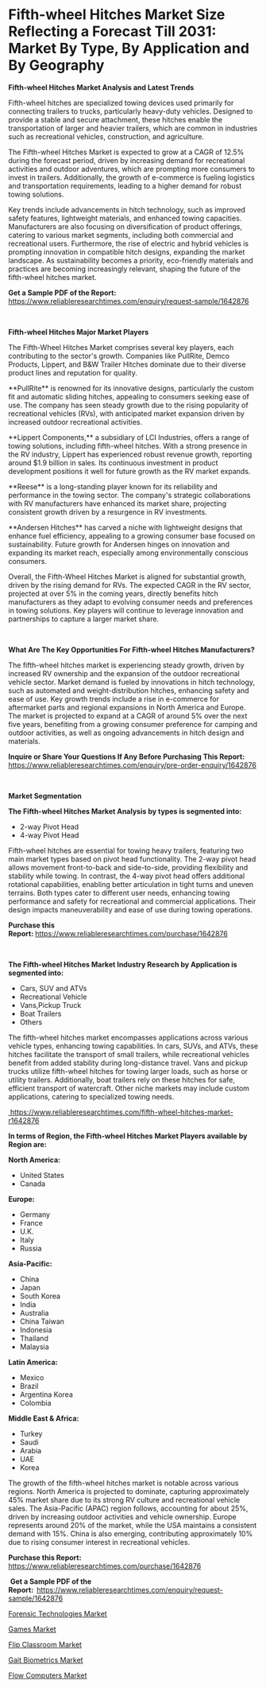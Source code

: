 <p><h1>Fifth-wheel Hitches Market Size Reflecting a Forecast Till 2031: Market By Type, By Application and By Geography</h1></p><p><strong>Fifth-wheel Hitches Market Analysis and Latest Trends</strong></p>
<p><p>Fifth-wheel hitches are specialized towing devices used primarily for connecting trailers to trucks, particularly heavy-duty vehicles. Designed to provide a stable and secure attachment, these hitches enable the transportation of larger and heavier trailers, which are common in industries such as recreational vehicles, construction, and agriculture.</p><p>The Fifth-wheel Hitches Market is expected to grow at a CAGR of 12.5% during the forecast period, driven by increasing demand for recreational activities and outdoor adventures, which are prompting more consumers to invest in trailers. Additionally, the growth of e-commerce is fueling logistics and transportation requirements, leading to a higher demand for robust towing solutions. </p><p>Key trends include advancements in hitch technology, such as improved safety features, lightweight materials, and enhanced towing capacities. Manufacturers are also focusing on diversification of product offerings, catering to various market segments, including both commercial and recreational users. Furthermore, the rise of electric and hybrid vehicles is prompting innovation in compatible hitch designs, expanding the market landscape. As sustainability becomes a priority, eco-friendly materials and practices are becoming increasingly relevant, shaping the future of the fifth-wheel hitches market.</p></p>
<p><strong>Get a Sample PDF of the Report:&nbsp;</strong> <a href="https://www.reliableresearchtimes.com/enquiry/request-sample/1642876?utm_campaign=1776&utm_medium=2&utm_source=Github&utm_content=ia&utm_term=23102024&utm_id=fifth-wheel-hitches">https://www.reliableresearchtimes.com/enquiry/request-sample/1642876</a></p>
<p>&nbsp;</p>
<p><strong>Fifth-wheel Hitches Major Market Players</strong></p>
<p><p>The Fifth-Wheel Hitches Market comprises several key players, each contributing to the sector's growth. Companies like PullRite, Demco Products, Lippert, and B&W Trailer Hitches dominate due to their diverse product lines and reputation for quality.</p><p>**PullRite** is renowned for its innovative designs, particularly the custom fit and automatic sliding hitches, appealing to consumers seeking ease of use. The company has seen steady growth due to the rising popularity of recreational vehicles (RVs), with anticipated market expansion driven by increased outdoor recreational activities.</p><p>**Lippert Components,** a subsidiary of LCI Industries, offers a range of towing solutions, including fifth-wheel hitches. With a strong presence in the RV industry, Lippert has experienced robust revenue growth, reporting around $1.9 billion in sales. Its continuous investment in product development positions it well for future growth as the RV market expands.</p><p>**Reese** is a long-standing player known for its reliability and performance in the towing sector. The company's strategic collaborations with RV manufacturers have enhanced its market share, projecting consistent growth driven by a resurgence in RV investments.</p><p>**Andersen Hitches** has carved a niche with lightweight designs that enhance fuel efficiency, appealing to a growing consumer base focused on sustainability. Future growth for Andersen hinges on innovation and expanding its market reach, especially among environmentally conscious consumers.</p><p>Overall, the Fifth-Wheel Hitches Market is aligned for substantial growth, driven by the rising demand for RVs. The expected CAGR in the RV sector, projected at over 5% in the coming years, directly benefits hitch manufacturers as they adapt to evolving consumer needs and preferences in towing solutions. Key players will continue to leverage innovation and partnerships to capture a larger market share.</p></p>
<p>&nbsp;</p>
<p><strong>What Are The Key Opportunities For Fifth-wheel Hitches Manufacturers?</strong></p>
<p><p>The fifth-wheel hitches market is experiencing steady growth, driven by increased RV ownership and the expansion of the outdoor recreational vehicle sector. Market demand is fueled by innovations in hitch technology, such as automated and weight-distribution hitches, enhancing safety and ease of use. Key growth trends include a rise in e-commerce for aftermarket parts and regional expansions in North America and Europe. The market is projected to expand at a CAGR of around 5% over the next five years, benefiting from a growing consumer preference for camping and outdoor activities, as well as ongoing advancements in hitch design and materials.</p></p>
<p><strong>Inquire or Share Your Questions If Any Before Purchasing This Report:</strong> <a href="https://www.reliableresearchtimes.com/enquiry/pre-order-enquiry/1642876?utm_campaign=1776&utm_medium=2&utm_source=Github&utm_content=ia&utm_term=23102024&utm_id=fifth-wheel-hitches">https://www.reliableresearchtimes.com/enquiry/pre-order-enquiry/1642876</a></p>
<p>&nbsp;</p>
<p><strong>Market Segmentation</strong></p>
<p><strong>The Fifth-wheel Hitches Market Analysis by types is segmented into:</strong></p>
<p><ul><li>2-way Pivot Head</li><li>4-way Pivot Head</li></ul></p>
<p><p>Fifth-wheel hitches are essential for towing heavy trailers, featuring two main market types based on pivot head functionality. The 2-way pivot head allows movement front-to-back and side-to-side, providing flexibility and stability while towing. In contrast, the 4-way pivot head offers additional rotational capabilities, enabling better articulation in tight turns and uneven terrains. Both types cater to different user needs, enhancing towing performance and safety for recreational and commercial applications. Their design impacts maneuverability and ease of use during towing operations.</p></p>
<p><strong>Purchase this Report:&nbsp;</strong><a href="https://www.reliableresearchtimes.com/purchase/1642876?utm_campaign=1776&utm_medium=2&utm_source=Github&utm_content=ia&utm_term=23102024&utm_id=fifth-wheel-hitches">https://www.reliableresearchtimes.com/purchase/1642876</a></p>
<p>&nbsp;</p>
<p><strong>The Fifth-wheel Hitches Market Industry Research by Application is segmented into:</strong></p>
<p><ul><li>Cars, SUV and ATVs</li><li>Recreational Vehicle</li><li>Vans,Pickup Truck</li><li>Boat Trailers</li><li>Others</li></ul></p>
<p><p>The fifth-wheel hitches market encompasses applications across various vehicle types, enhancing towing capabilities. In cars, SUVs, and ATVs, these hitches facilitate the transport of small trailers, while recreational vehicles benefit from added stability during long-distance travel. Vans and pickup trucks utilize fifth-wheel hitches for towing larger loads, such as horse or utility trailers. Additionally, boat trailers rely on these hitches for safe, efficient transport of watercraft. Other niche markets may include custom applications, catering to specialized towing needs.</p></p>
<p><a href="https://www.reliableresearchtimes.com/fifth-wheel-hitches-market-r1642876?utm_campaign=1776&utm_medium=2&utm_source=Github&utm_content=ia&utm_term=23102024&utm_id=fifth-wheel-hitches">&nbsp;https://www.reliableresearchtimes.com/fifth-wheel-hitches-market-r1642876</a></p>
<p><strong>In terms of Region, the Fifth-wheel Hitches Market Players available by Region are:</strong></p>
<p>
    <p> <strong> North America: </strong>
        <ul>
            <li>United States</li>
            <li>Canada</li>
        </ul>
        </p> 
    <p> <strong> Europe: </strong>
        <ul>
            <li>Germany</li>
            <li>France</li>
            <li>U.K.</li>
            <li>Italy</li>
            <li>Russia</li>
        </ul>
        </p> 
    <p> <strong> Asia-Pacific: </strong>
        <ul>
            <li>China</li>
            <li>Japan</li>
            <li>South Korea</li>
            <li>India</li>
            <li>Australia</li>
            <li>China Taiwan</li>
            <li>Indonesia</li>
            <li>Thailand</li>
            <li>Malaysia</li>
        </ul>
        </p> 
    <p> <strong> Latin America: </strong>
        <ul>
            <li>Mexico</li>
            <li>Brazil</li>
            <li>Argentina Korea</li>
            <li>Colombia</li>
        </ul>
        </p> 
    <p> <strong> Middle East & Africa: </strong>
        <ul>
            <li>Turkey</li>
            <li>Saudi</li>
            <li>Arabia</li>
            <li>UAE</li>
            <li>Korea</li>
        </ul>
    </p>
    </p>
<p><p>The growth of the fifth-wheel hitches market is notable across various regions. North America is projected to dominate, capturing approximately 45% market share due to its strong RV culture and recreational vehicle sales. The Asia-Pacific (APAC) region follows, accounting for about 25%, driven by increasing outdoor activities and vehicle ownership. Europe represents around 20% of the market, while the USA maintains a consistent demand with 15%. China is also emerging, contributing approximately 10% due to rising consumer interest in recreational vehicles.</p></p>
<p><strong>Purchase this Report: </strong><a href="https://www.reliableresearchtimes.com/purchase/1642876?utm_campaign=1776&utm_medium=2&utm_source=Github&utm_content=ia&utm_term=23102024&utm_id=fifth-wheel-hitches">https://www.reliableresearchtimes.com/purchase/1642876</a></p>
<p>&nbsp;<strong>Get a Sample PDF of the Report:&nbsp;&nbsp;</strong><a href="https://www.reliableresearchtimes.com/enquiry/request-sample/1642876?utm_campaign=1776&utm_medium=2&utm_source=Github&utm_content=ia&utm_term=23102024&utm_id=fifth-wheel-hitches">https://www.reliableresearchtimes.com/enquiry/request-sample/1642876</a></p>
<p><strong></strong></p>
<p><p><a href="https://www.linkedin.com/pulse/future-trends-global-forensic-technologies-market-insights-yxdbe?utm_campaign=1776&utm_medium=2&utm_source=Github&utm_content=ia&utm_term=23102024&utm_id=fifth-wheel-hitches">Forensic Technologies Market</a></p><p><a href="https://www.linkedin.com/pulse/global-games-52-cagr-forecast-2024-2031-marq-intel-mm7ie?utm_campaign=1776&utm_medium=2&utm_source=Github&utm_content=ia&utm_term=23102024&utm_id=fifth-wheel-hitches">Games Market</a></p><p><a href="https://www.linkedin.com/pulse/flip-classroom-market-maturity-analysis-regional-disparities-a7zxe?utm_campaign=1776&utm_medium=2&utm_source=Github&utm_content=ia&utm_term=23102024&utm_id=fifth-wheel-hitches">Flip Classroom Market</a></p><p><a href="https://www.linkedin.com/pulse/gait-biometrics-market-industry-trends-forecast-period-from-x5iie?utm_campaign=1776&utm_medium=2&utm_source=Github&utm_content=ia&utm_term=23102024&utm_id=fifth-wheel-hitches">Gait Biometrics Market</a></p><p><a href="https://www.linkedin.com/pulse/global-flow-computers-market-opportunities-forecast-period-from-bgdjf?utm_campaign=1776&utm_medium=2&utm_source=Github&utm_content=ia&utm_term=23102024&utm_id=fifth-wheel-hitches">Flow Computers Market</a></p></p>